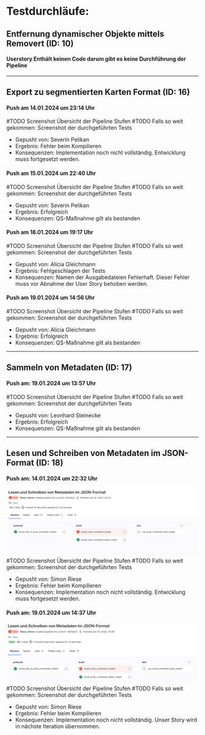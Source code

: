 # Testdurchläufe:

## Entfernung dynamischer Objekte mittels Removert (ID: 10)
#### Userstory Enthält keinen Code darum gibt es keine Durchführung der Pipeline

---

## Export zu segmentierten Karten Format  (ID: 16)
#### Push am 14.01.2024 um 23:14 Uhr
#TODO Screenshot Übersicht der Pipeline Stufen
#TODO Falls so weit gekommen: Screenshot der durchgeführten Tests
- Gepusht von: Severin Pelikan
- Ergebnis: Fehler beim Kompilieren
- Konsequenzen: Implementation noch nicht vollständig. Entwicklung muss fortgesetzt werden.
#### Push am 15.01.2024 um 22:40 Uhr
#TODO Screenshot Übersicht der Pipeline Stufen
#TODO Falls so weit gekommen: Screenshot der durchgeführten Tests
- Gepusht von: Severin Pelikan
- Ergebnis: Erfolgreich
- Konsequenzen: QS-Maßnahme gilt als bestanden
#### Push am 18.01.2024 um 19:17 Uhr
#TODO Screenshot Übersicht der Pipeline Stufen
#TODO Falls so weit gekommen: Screenshot der durchgeführten Tests
- Gepusht von: Alicia Gleichmann
- Ergebnis: Fehlgeschlagen der Tests
- Konsequenzen: Namen der Ausgabedateien Fehlerhaft. Dieser Fehler muss vor Abnahme der User Story behoben werden.
#### Push am 19.01.2024 um 14:56 Uhr
#TODO Screenshot Übersicht der Pipeline Stufen
#TODO Falls so weit gekommen: Screenshot der durchgeführten Tests
- Gepusht von: Alicia Gleichmann
- Ergebnis: Erfolgreich
- Konsequenzen: QS-Maßnahme gilt als bestanden
---

## Sammeln von Metadaten (ID: 17)
#### Push am: 19.01.2024 um 13:57 Uhr
#TODO Screenshot Übersicht der Pipeline Stufen
#TODO Falls so weit gekommen: Screenshot der durchgeführten Tests
- Gepusht von: Leonhard Steinecke
- Ergebnis: Erfolgreich
- Konsequenzen: QS-Maßnahme gilt als bestanden

---

## Lesen und Schreiben von Metadaten im JSON-Format  (ID: 18)
#### Push am: 14.01.2024 um 22:32 Uhr
![](json_p1.png)
#TODO Screenshot Übersicht der Pipeline Stufen
#TODO Falls so weit gekommen: Screenshot der durchgeführten Tests
- Gepusht von: Simon Riese
- Ergebnis: Fehler beim Kompilieren
- Konsequenzen: Implementation noch nicht vollständig. Entwicklung muss fortgesetzt werden.
#### Push am: 19.01.2024 um 14:37 Uhr
![](json_p2.png)
#TODO Screenshot Übersicht der Pipeline Stufen
#TODO Falls so weit gekommen: Screenshot der durchgeführten Tests
- Gepusht von: Simon Riese
- Ergebnis: Fehler beim Kompilieren
- Konsequenzen: Implementation noch nicht vollständig. Unser Story wird in nächste Iteration übernommen.



